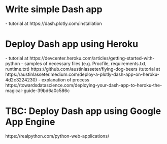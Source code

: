 <h1>Write simple Dash app</h1>
- tutorial at https://dash.plotly.com/installation

<h1>Deploy Dash app using Heroku</h1>
- tutorial at https://devcenter.heroku.com/articles/getting-started-with-python
- samples of necessary files (e.g. Procfile, requirements.txt, runtime.txt) https://github.com/austinlasseter/flying-dog-beers (tutorial at https://austinlasseter.medium.com/deploy-a-plotly-dash-app-on-heroku-4d2c3224230)
- explanation of process https://towardsdatascience.com/deploying-your-dash-app-to-heroku-the-magical-guide-39bd6a0c586c

<h1>TBC: Deploy Dash app using Google App Engine</h1>
https://realpython.com/python-web-applications/
